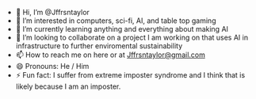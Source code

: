 - 👋 Hi, I’m @Jffrsntaylor
- 👀 I’m interested in computers, sci-fi, AI, and table top gaming
- 🌱 I’m currently learning anything and everything about making AI
- 💞️ I’m looking to collaborate on a project I am working on that uses AI in infrastructure to further enviromental sustainability
- 📫 How to reach me on here or at Jffrsntaylor@gmail.com
- 😄 Pronouns: He / Him
- ⚡ Fun fact: I suffer from extreme imposter syndrome and I think that is likely because I am an imposter.

<!---
Jffrsntaylor/Jffrsntaylor is a ✨ special ✨ repository because its `README.md` (this file) appears on your GitHub profile.
You can click the Preview link to take a look at your changes.
--->
